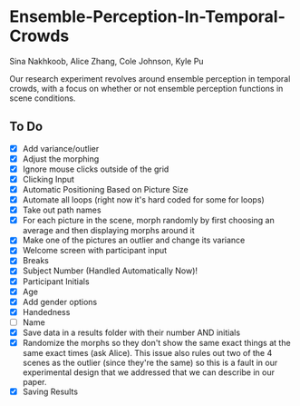 # Ensemble-Perception-In-Temporal-Crowds
Sina Nakhkoob, Alice Zhang, Cole Johnson, Kyle Pu

Our research experiment revolves around ensemble perception in temporal crowds, with a focus on whether or not ensemble perception functions in scene conditions.

## To Do
- [x] Add variance/outlier
- [x] Adjust the morphing
- [x] Ignore mouse clicks outside of the grid
- [x] Clicking Input
- [x] Automatic Positioning Based on Picture Size
- [x] Automate all loops (right now it's hard coded for some for loops)
- [x] Take out path names
- [x] For each picture in the scene, morph randomly by first choosing an average and then displaying morphs around it
- [x] Make one of the pictures an outlier and change its variance
- [x] Welcome screen with participant input
- [x] Breaks
- [x] Subject Number (Handled Automatically Now)!
- [x] Participant Initials
- [x] Age
- [x] Add gender options
- [x] Handedness
- [ ] Name
- [x] Save data in a results folder with their number AND initials
- [x] Randomize the morphs so they don't show the same exact things at the same exact times (ask Alice). This issue also rules out two of the 4 scenes as the outlier (since they're the same) so this is a fault in our experimental design that we addressed that we can describe in our paper.
- [x] Saving Results
